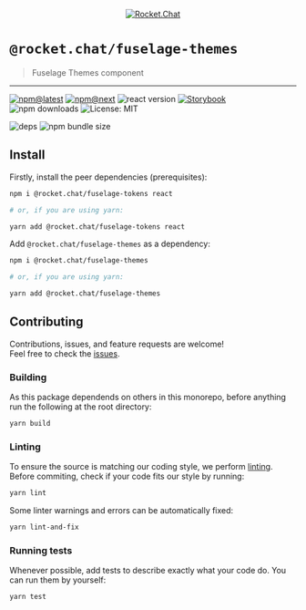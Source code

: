 <!--header-->

<p align="center">
  <a href="https://rocket.chat" title="Rocket.Chat">
    <img src="https://github.com/RocketChat/Rocket.Chat.Artwork/raw/master/Logos/2020/png/logo-horizontal-red.png" alt="Rocket.Chat" />
  </a>
</p>

# `@rocket.chat/fuselage-themes`

> Fuselage Themes component

---

[![npm@latest](https://img.shields.io/npm/v/@rocket.chat/fuselage-themes/latest?style=flat-square)](https://www.npmjs.com/package/@rocket.chat/fuselage-themes/v/latest) [![npm@next](https://img.shields.io/npm/v/@rocket.chat/fuselage-themes/next?style=flat-square)](https://www.npmjs.com/package/@rocket.chat/fuselage-themes/v/next) ![react version](https://img.shields.io/npm/dependency-version/@rocket.chat/fuselage-themes/peer/react?style=flat-square) [![Storybook](https://cdn.jsdelivr.net/gh/storybookjs/brand@master/badge/badge-storybook.svg)](https://rocketchat.github.io/fuselage/fuselage-themes) ![npm downloads](https://img.shields.io/npm/dw/@rocket.chat/fuselage-themes?style=flat-square) ![License: MIT](https://img.shields.io/npm/l/@rocket.chat/fuselage-themes?style=flat-square)

![deps](https://img.shields.io/librariesio/release/npm/@rocket.chat/fuselage-themes?style=flat-square) ![npm bundle size](https://img.shields.io/bundlephobia/min/@rocket.chat/fuselage-themes?style=flat-square)

<!--/header-->

## Install

<!--install-->

Firstly, install the peer dependencies (prerequisites):

```sh
npm i @rocket.chat/fuselage-tokens react

# or, if you are using yarn:

yarn add @rocket.chat/fuselage-tokens react
```

Add `@rocket.chat/fuselage-themes` as a dependency:

```sh
npm i @rocket.chat/fuselage-themes

# or, if you are using yarn:

yarn add @rocket.chat/fuselage-themes
```

<!--/install-->

## Contributing

<!--contributing(msg)-->

Contributions, issues, and feature requests are welcome!<br />
Feel free to check the [issues](https://github.com/RocketChat/fuselage/issues).

<!--/contributing(msg)-->

### Building

As this package dependends on others in this monorepo, before anything run the following at the root directory:

<!--yarn(build)-->

```sh
yarn build
```

<!--/yarn(build)-->

### Linting

To ensure the source is matching our coding style, we perform [linting](<https://en.wikipedia.org/wiki/Lint_(software)>).
Before commiting, check if your code fits our style by running:

<!--yarn(lint)-->

```sh
yarn lint
```

<!--/yarn(lint)-->

Some linter warnings and errors can be automatically fixed:

<!--yarn(lint-and-fix)-->

```sh
yarn lint-and-fix
```

<!--/yarn(lint-and-fix)-->

### Running tests

Whenever possible, add tests to describe exactly what your code do. You can run them by yourself:

<!--yarn(test)-->

```sh
yarn test
```

<!--/yarn(test)-->
